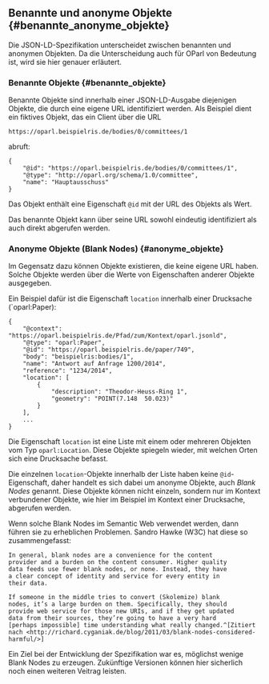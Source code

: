 Benannte und anonyme Objekte  {#benannte_anonyme_objekte}
----------------------------

Die JSON-LD-Spezifikation unterscheidet zwischen benannten und anonymen
Objekten. Da die Unterscheidung auch für OParl von Bedeutung ist, wird
sie hier genauer erläutert.

### Benannte Objekte  {#benannte_objekte}

Benannte Objekte sind innerhalb einer JSON-LD-Ausgabe diejenigen Objekte,
die durch eine eigene URL identifiziert werden. Als Beispiel dient ein
fiktives Objekt, das ein Client über die URL

    https://oparl.beispielris.de/bodies/0/committees/1

abruft:

~~~~~  {#benanntanonym_ex1 .json}
{
    "@id": "https://oparl.beispielris.de/bodies/0/committees/1",
    "@type": "http://oparl.org/schema/1.0/committee",
    "name": "Hauptausschuss"
}
~~~~~

Das Objekt enthält eine Eigenschaft `@id` mit der URL des Objekts
als Wert.

Das benannte Objekt kann über seine URL sowohl eindeutig identifiziert
als auch direkt abgerufen werden.

### Anonyme Objekte (Blank Nodes) {#anonyme_objekte}

Im Gegensatz dazu können Objekte existieren, die keine eigene URL haben.
Solche Objekte werden über die Werte von Eigenschaften anderer Objekte
ausgegeben.

Ein Beispiel dafür ist die Eigenschaft `location` innerhalb einer
Drucksache (`oparl:Paper):

~~~~~  {#benanntanonym_ex2 .json}
{
    "@context": "https://oparl.beispielris.de/Pfad/zum/Kontext/oparl.jsonld",
    "@type": "oparl:Paper",
    "@id": "https://oparl.beispielris.de/paper/749",
    "body": "beispielris:bodies/1",
    "name": "Antwort auf Anfrage 1200/2014",
    "reference": "1234/2014",
    "location": [
        {
            "description": "Theodor-Heuss-Ring 1",
            "geometry": "POINT(7.148  50.023)"
        }
    ],
    ...
}
~~~~~

Die Eigenschaft `location` ist eine Liste mit einem oder mehreren
Objekten vom Typ `oparl:Location`. Diese Objekte spiegeln wieder, mit welchen
Orten sich eine Drucksache befasst.

Die einzelnen `location`-Objekte innerhalb der Liste haben keine
`@id`-Eigenschaft, daher handelt es sich dabei um anonyme Objekte,
auch *Blank Nodes* genannt. Diese Objekte können nicht einzeln, sondern
nur im Kontext verbundener Objekte, wie hier im Beispiel im Kontext einer
Drucksache, abgerufen werden.

Wenn solche Blank Nodes im Semantic Web verwendet werden, dann führen sie
zu erheblichen Problemen. Sandro Hawke (W3C) hat diese so zusammengefasst:

    In general, blank nodes are a convenience for the content
    provider and a burden on the content consumer. Higher quality
    data feeds use fewer blank nodes, or none. Instead, they have
    a clear concept of identity and service for every entity in 
    their data.

    If someone in the middle tries to convert (Skolemize) blank 
    nodes, it’s a large burden on them. Specifically, they should
    provide web service for those new URIs, and if they get updated
    data from their sources, they’re going to have a very hard
    [perhaps impossible] time understanding what really changed.^[Zitiert
    nach <http://richard.cyganiak.de/blog/2011/03/blank-nodes-considered-harmful/>]

Ein Ziel bei der Entwicklung der Spezifikation war es, möglichst wenige
Blank Nodes zu erzeugen. Zukünftige Versionen können hier sicherlich noch einen
weiteren Veitrag leisten.
